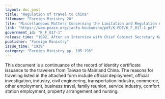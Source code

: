 ```yaml
---
layout: doc_post
title: "Regulation of travel to China"
filename: "Foreign Ministry 28"
file: "Miscellaneous Matters Concerning the Limitation and Regulation of Japanese Citizens Traveling to China at the Time of the Sino-Japanese Incident; Report of the Ministry of Colonial Affairs on the Regulation of Japanese Citizens Traveling to China (Vol. 2)"
link: "https://wam-peace.org/ianfu-koubunsho/pdf/K-PDF/K_F_017-1.pdf"
government_id: "K_F_017-1"
release_time: "1992, After an Interview with Chief Cabinet Secretary Katō Kōichi"
publisher: "Foreign Ministry"
issue_time: "1939"
category: "Foreign Ministry pp. 195-196"
---
```

This document is a continuance of the record of identity certificate issuance to the travelers from Taiwan to Mainland China. The reasons for traveling listed in the attached form include official deployment, official investigation, industry, civil engineering, transportation industry, commerce, other employment, business travel, family reunion, service industry, comfort station employment, property arrangement and nursing.
